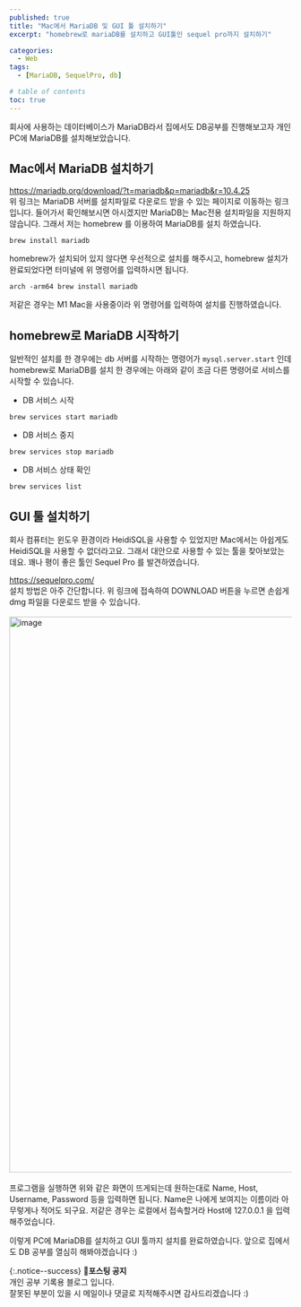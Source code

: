 ```yaml
---
published: true
title: "Mac에서 MariaDB 및 GUI 툴 설치하기"
excerpt: "homebrew로 mariaDB를 설치하고 GUI툴인 sequel pro까지 설치하기"

categories:
  - Web
tags:
  - [MariaDB, SequelPro, db]

# table of contents
toc: true
---
```


회사에 사용하는 데이터베이스가 MariaDB라서 집에서도 DB공부를 진행해보고자 개인 PC에 MariaDB를 설치해보았습니다.

## Mac에서 MariaDB 설치하기

<https://mariadb.org/download/?t=mariadb&p=mariadb&r=10.4.25>  
위 링크는 MariaDB 서버를 설치파일로 다운로드 받을 수 있는 페이지로 이동하는 링크입니다. 들어가서 확인해보시면 아시겠지만 MariaDB는 Mac전용 설치파일을 지원하지 않습니다. 그래서 저는 homebrew 를 이용하여 MariaDB를 설치 하였습니다.

```
brew install mariadb
```

homebrew가 설치되어 있지 않다면 우선적으로 설치를 해주시고, homebrew 설치가 완료되었다면 터미널에 위 명령어를 입력하시면 됩니다.

```
arch -arm64 brew install mariadb
```

저같은 경우는 M1 Mac을 사용중이라 위 명령어를 입력하여 설치를 진행하였습니다.

## homebrew로 MariaDB 시작하기

일반적인 설치를 한 경우에는 db 서버를 시작하는 명령어가 `mysql.server.start` 인데 homebrew로 MariaDB를 설치 한 경우에는 아래와 같이 조금 다른 명령어로 서비스를 시작할 수 있습니다.

- DB 서비스 시작

```
brew services start mariadb
```

- DB 서비스 중지

```
brew services stop mariadb
```

- DB 서비스 상태 확인

```
brew services list
```

## GUI 툴 설치하기

회사 컴퓨터는 윈도우 환경이라 HeidiSQL을 사용할 수 있었지만 Mac에서는 아쉽게도 HeidiSQL을 사용할 수 없더라고요. 그래서 대안으로 사용할 수 있는 툴을 찾아보았는데요. 꽤나 평이 좋은 툴인 Sequel Pro 를 발견하였습니다.

<https://sequelpro.com/>  
설치 방법은 아주 간단합니다. 위 링크에 접속하여 DOWNLOAD 버튼을 누르면 손쉽게 dmg 파일을 다운로드 받을 수 있습니다.
<br />  
<img width="992" alt="image" src="https://user-images.githubusercontent.com/95404736/178505172-1f35a13c-79a2-4662-84b3-85583837cd7c.png">  
<br />
프로그램을 실행하면 위와 같은 화면이 뜨게되는데 원하는대로 Name, Host, Username, Password 등을 입력하면 됩니다. Name은 나에게 보여지는 이름이라 아무렇게나 적어도 되구요. 저같은 경우는 로컬에서 접속할거라 Host에 127.0.0.1 을 입력해주었습니다.

이렇게 PC에 MariaDB를 설치하고 GUI 툴까지 설치를 완료하였습니다. 앞으로 집에서도 DB 공부를 열심히 해봐야겠습니다 :)

{:.notice--success}
🔔**포스팅 공지**  
개인 공부 기록용 블로그 입니다.  
잘못된 부분이 있을 시 메일이나 댓글로 지적해주시면 감사드리겠습니다 :)

